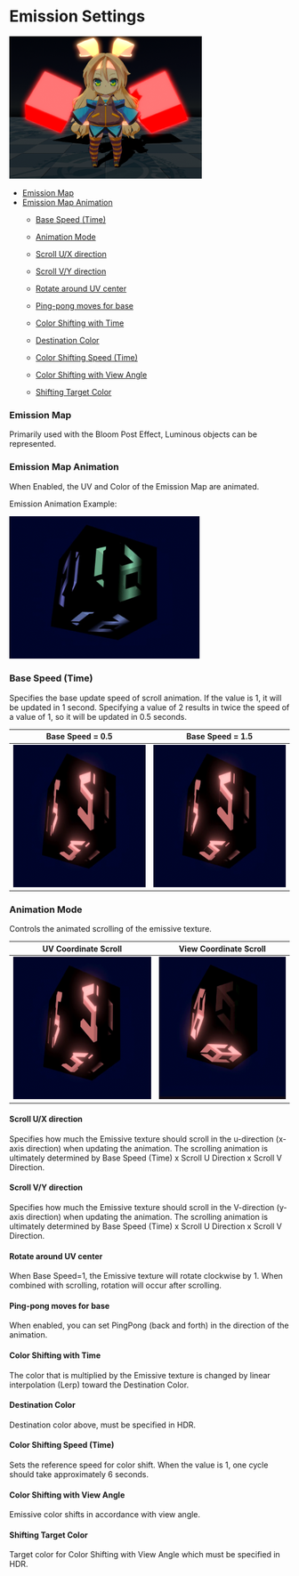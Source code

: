 # Emission Settings
<img src="images/EmissiveAnimation.png" height="256">


* [Emission Map](#emission-map)
* [Emission Map Animation](#emission-map-animation)
  * [Base Speed (Time)](#base-speed-time)
  * [Animation Mode](#animation-mode)
  * [Scroll U/X direction](#scroll-ux-direction)
  * [Scroll V/Y direction](#scroll-vy-direction)
  * [Rotate around UV center](#rotate-around-uv-center)
  * [Ping-pong moves for base](#ping-pong-moves-for-base)

  * [Color Shifting with Time](#color-shifting-speed-time)
  * [Destination Color](#destination-color)
  * [Color Shifting Speed (Time)](#color-shifting-speed-time)

  * [Color Shifting with View Angle](#color-shifting-with-view-angle)
  * [Shifting Target Color](#shifting-target-color)


### Emission Map
Primarily used with the Bloom Post Effect, Luminous objects can be represented.

### Emission Map Animation
When Enabled, the UV and Color of the Emission Map are animated.

Emission Animation Example:

<img src="images/EmissionAnimation.gif" height="256">

### Base Speed (Time)
Specifies the base update speed of scroll animation. If the value is 1, it will be updated in 1 second. Specifying a value of 2 results in twice the speed of a value of 1, so it will be updated in 0.5 seconds.

| Base Speed = 0.5 | Base Speed = 1.5 |
| -- | --|
| <img src="images/EmissionMapBaseSpeedHalf.gif" height="256">| <img src="images/EmissionMapBaseSpeedOneAndHalf.gif" height="256"> |


### Animation Mode
Controls the animated scrolling of the emissive texture.

| UV Coordinate Scroll | View Coordinate Scroll |
| -- | --|
| <img src="images/EmissionMapBaseSpeedHalf.gif" height="256">| <img src="images/EmissionMapViewCoordinateScroll.gif" height="256"> |


#### Scroll U/X direction
Specifies how much the Emissive texture should scroll in the u-direction (x-axis direction) when updating the animation. The scrolling animation is ultimately determined by Base Speed (Time) x Scroll U Direction x Scroll V Direction.

#### Scroll V/Y direction
Specifies how much the Emissive texture should scroll in the V-direction (y-axis direction) when updating the animation. The scrolling animation is ultimately determined by Base Speed (Time) x Scroll U Direction x Scroll V Direction.

#### Rotate around UV center
When Base Speed=1, the Emissive texture will rotate clockwise by 1. When combined with scrolling, rotation will occur after scrolling.

#### Ping-pong moves for base
When enabled, you can set PingPong (back and forth) in the direction of the animation.

#### Color Shifting with Time
The color that is multiplied by the Emissive texture is changed by linear interpolation (Lerp) toward the Destination Color.

#### Destination Color
Destination color above, must be specified in HDR.

#### Color Shifting Speed (Time)
Sets the reference speed for color shift. When the value is 1, one cycle should take approximately 6 seconds.

#### Color Shifting with View Angle
Emissive color shifts in accordance with view angle.

#### Shifting Target Color
Target color for Color Shifting with View Angle which must be specified in HDR.